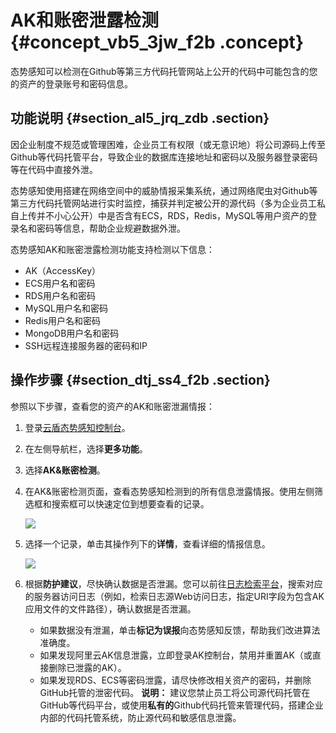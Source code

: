 # AK和账密泄露检测 {#concept_vb5_3jw_f2b .concept}

态势感知可以检测在Github等第三方代码托管网站上公开的代码中可能包含的您的资产的登录账号和密码信息。

## 功能说明 {#section_al5_jrq_zdb .section}

因企业制度不规范或管理困难，企业员工有权限（或无意识地）将公司源码上传至Github等代码托管平台，导致企业的数据库连接地址和密码以及服务器登录密码等在代码中直接外泄。

态势感知使用搭建在网络空间中的威胁情报采集系统，通过网络爬虫对Github等第三方代码托管网站进行实时监控，捕获并判定被公开的源代码（多为企业员工私自上传并不小心公开）中是否含有ECS，RDS，Redis，MySQL等用户资产的登录名和密码等信息，帮助企业规避数据外泄。

态势感知AK和账密泄露检测功能支持检测以下信息：

-   AK（AccessKey）
-   ECS用户名和密码
-   RDS用户名和密码
-   MySQL用户名和密码
-   Redis用户名和密码
-   MongoDB用户名和密码
-   SSH远程连接服务器的密码和IP

## 操作步骤 {#section_dtj_ss4_f2b .section}

参照以下步骤，查看您的资产的AK和账密泄漏情报：

1.  登录[云盾态势感知控制台](https://yundun.console.aliyun.com/?p=sas)。
2.  在左侧导航栏，选择**更多功能**。
3.  选择**AK&账密检测**。
4.  在AK&账密检测页面，查看态势感知检测到的所有信息泄露情报。使用左侧筛选框和搜索框可以快速定位到想要查看的记录。

    ![](http://static-aliyun-doc.oss-cn-hangzhou.aliyuncs.com/assets/img/15125/6504_zh-CN.jpg)

5.  选择一个记录，单击其操作列下的**详情**，查看详细的情报信息。

    ![](http://static-aliyun-doc.oss-cn-hangzhou.aliyuncs.com/assets/img/15125/6505_zh-CN.jpg)

6.  根据**防护建议**，尽快确认数据是否泄漏。您可以前往[日志检索平台](https://sls.console.aliyun.com)，搜索对应的服务器访问日志（例如，检索日志源Web访问日志，指定URI字段为包含AK应用文件的文件路径），确认数据是否泄漏。

    -   如果数据没有泄漏，单击**标记为误报**向态势感知反馈，帮助我们改进算法准确度。
    -   如果发现阿里云AK信息泄露，立即登录AK控制台，禁用并重置AK（或直接删除已泄露的AK）。
    -   如果发现RDS、ECS等密码泄露，请尽快修改相关资产的密码，并删除GitHub托管的泄密代码。
    **说明：** 建议您禁止员工将公司源代码托管在GitHub等代码平台，或使用**私有的**Github代码托管来管理代码，搭建企业内部的代码托管系统，防止源代码和敏感信息泄露。


